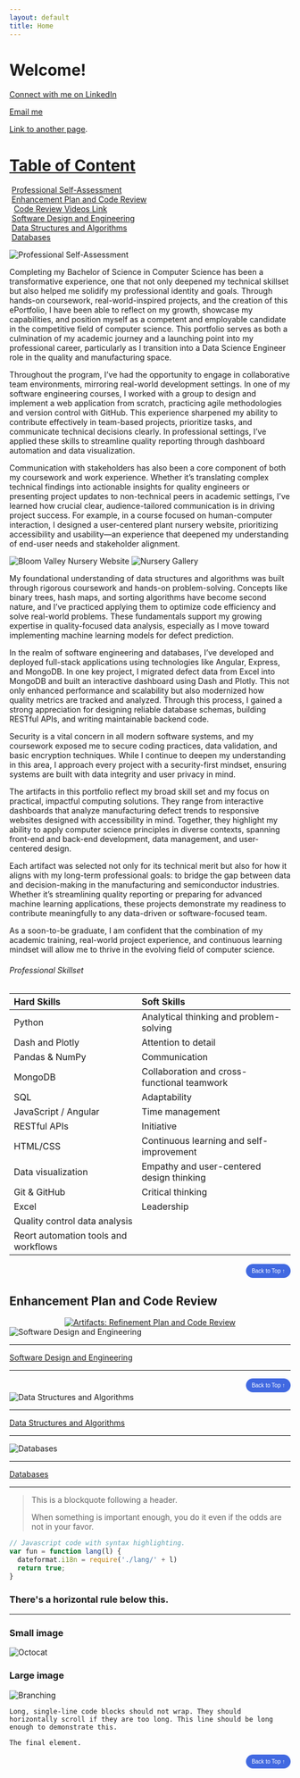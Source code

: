 ```yaml
---
layout: default
title: Home
---
```


# Welcome!

[Connect with me on LinkedIn](https://www.linkedin.com/in/reese-hinojosa-5a4636287/)

[Email me](reeselegacyprep@gmail.com)

[Link to another page](./another-page.html).

# <u>Table of Content</u>

&nbsp;[Professional Self-Assessment](#Professional-Self-Assessment "Professional Self-Assessment")<br/>
&nbsp;[Enhancement Plan and Code Review](#enhancement-plan-and-code-review)<br/>
&nbsp;&nbsp;[Code Review Videos Link](#code-review-videos-link)<br/>
&nbsp;[Software Design and Engineering](#Software-Design-and-Engineering "Software Design and Engineering")<br/>
&nbsp;[Data Structures and Algorithms](#Data-Structures-and-Algorithms "Data Structures and Algorithms")<br/>
&nbsp;[Databases](#Databases "Databases")<br/>

<img id="Professional-Self-Assessment" src="images/Professional-self-assessment.jpg" alt="Professional Self-Assessment" title="Professional Self-Assessment" />

Completing my Bachelor of Science in Computer Science has been a transformative experience, one that not only deepened my technical skillset but also helped me solidify my professional identity and goals. Through hands-on coursework, real-world-inspired projects, and the creation of this ePortfolio, I have been able to reflect on my growth, showcase my capabilities, and position myself as a competent and employable candidate in the competitive field of computer science. This portfolio serves as both a culmination of my academic journey and a launching point into my professional career, particularly as I transition into a Data Science Engineer role in the quality and manufacturing space.

Throughout the program, I’ve had the opportunity to engage in collaborative team environments, mirroring real-world development settings. In one of my software engineering courses, I worked with a group to design and implement a web application from scratch, practicing agile methodologies and version control with GitHub. This experience sharpened my ability to contribute effectively in team-based projects, prioritize tasks, and communicate technical decisions clearly. In professional settings, I’ve applied these skills to streamline quality reporting through dashboard automation and data visualization.

Communication with stakeholders has also been a core component of both my coursework and work experience. Whether it’s translating complex technical findings into actionable insights for quality engineers or presenting project updates to non-technical peers in academic settings, I’ve learned how crucial clear, audience-tailored communication is in driving project success. For example, in a course focused on human-computer interaction, I designed a user-centered plant nursery website, prioritizing accessibility and usability—an experience that deepened my understanding of end-user needs and stakeholder alignment.

<img id="Bloom Valley Nursery Website" src="images/Bloom Valley Nursery.png" alt="Bloom Valley Nursery Website" title="Bloom Valley Nursery Website" />

<img id="Nursery Gallery" src="images/Nursery Gallery.png" alt="Nursery Gallery" title="Nursery Gallery" />

My foundational understanding of data structures and algorithms was built through rigorous coursework and hands-on problem-solving. Concepts like binary trees, hash maps, and sorting algorithms have become second nature, and I’ve practiced applying them to optimize code efficiency and solve real-world problems. These fundamentals support my growing expertise in quality-focused data analysis, especially as I move toward implementing machine learning models for defect prediction.

In the realm of software engineering and databases, I’ve developed and deployed full-stack applications using technologies like Angular, Express, and MongoDB. In one key project, I migrated defect data from Excel into MongoDB and built an interactive dashboard using Dash and Plotly. This not only enhanced performance and scalability but also modernized how quality metrics are tracked and analyzed. Through this process, I gained a strong appreciation for designing reliable database schemas, building RESTful APIs, and writing maintainable backend code.

Security is a vital concern in all modern software systems, and my coursework exposed me to secure coding practices, data validation, and basic encryption techniques. While I continue to deepen my understanding in this area, I approach every project with a security-first mindset, ensuring systems are built with data integrity and user privacy in mind.

The artifacts in this portfolio reflect my broad skill set and my focus on practical, impactful computing solutions. They range from interactive dashboards that analyze manufacturing defect trends to responsive websites designed with accessibility in mind. Together, they highlight my ability to apply computer science principles in diverse contexts, spanning front-end and back-end development, data management, and user-centered design.

Each artifact was selected not only for its technical merit but also for how it aligns with my long-term professional goals: to bridge the gap between data and decision-making in the manufacturing and semiconductor industries. Whether it’s streamlining quality reporting or preparing for advanced machine learning applications, these projects demonstrate my readiness to contribute meaningfully to any data-driven or software-focused team.

As a soon-to-be graduate, I am confident that the combination of my academic training, real-world project experience, and continuous learning mindset will allow me to thrive in the evolving field of computer science.

###### Professional Skillset

| Hard Skills                         | Soft Skills                                 |
|:------------------------------------|:--------------------------------------------|
| Python                              | Analytical thinking and problem-solving     |
| Dash and Plotly                     | Attention to detail                         |
| Pandas & NumPy                      | Communication                               |
| MongoDB                             | Collaboration and cross-functional teamwork |
| SQL                                 | Adaptability                                |
| JavaScript / Angular                | Time management                             |
| RESTful APIs                        | Initiative                                  |
| HTML/CSS                            | Continuous learning and self-improvement    |
| Data visualization                  | Empathy and user-centered design thinking   |
| Git & GitHub                        | Critical thinking                           |
| Excel                               | Leadership                                  |
| Quality control data analysis       |                                             |
| Reort automation tools and workflows|                                             |

<div style="text-align: right;">
    <a href="#">
        <button style="font-size: 10px; font-weight: 500; background: #4169e1; color: #ffffff; border-radius: 50px; border-style: solid; border-color: #4169e1; padding: 5px 8px;">Back to Top &#8593;</button>
    </a>
</div>

## Enhancement Plan and Code Review

<div style="text-align: center;">
	<a href="CodeReview" title="Artifacts Code Review">
		<img src="https://img.shields.io/badge/Artifacts-Refinement_Plan and_Code_Review-yellowgreen.svg?style=for-the-badge&logo=codereview" alt="Artifacts: Refinement Plan and Code Review" />
	</a>
</div>

<img id="Software-Design-and-Engineering" src="images/software-engineering.png" alt="Software Design and Engineering" title="Software Design and Engineering" />

---

[Software Design and Engineering](./software-design-and-engineering.html)

---

<div style="text-align: right;">
    <a href="#">
        <button style="font-size: 10px; font-weight: 500; background: #4169e1; color: #ffffff; border-radius: 50px; border-style: solid; border-color: #4169e1; padding: 5px 8px;">Back to Top &#8593;</button>
    </a>
</div>

<img id="Data-Structures-and-Algorithms" src="images/ds-and-a.jpg" alt="Data Structures and Algorithms" title="Data Structures and Algorithms" />

---

[Data Structures and Algorithms](./data-structures-and-algorithms.html)

---

<img id="Databases" src="images/database.avif" alt="Databases" title="Databases" />

---

[Databases](./databases.html)

---

> This is a blockquote following a header.
>
> When something is important enough, you do it even if the odds are not in your favor.

```js
// Javascript code with syntax highlighting.
var fun = function lang(l) {
  dateformat.i18n = require('./lang/' + l)
  return true;
}
```

### There's a horizontal rule below this.

* * *

### Small image

![Octocat](https://github.githubassets.com/images/icons/emoji/octocat.png)

### Large image

![Branching](https://guides.github.com/activities/hello-world/branching.png)

```
Long, single-line code blocks should not wrap. They should horizontally scroll if they are too long. This line should be long enough to demonstrate this.
```

```
The final element.
```

<div style="text-align: right;">
    <a href="#">
        <button style="font-size: 10px; font-weight: 500; background: #4169e1; color: #ffffff; border-radius: 50px; border-style: solid; border-color: #4169e1; padding: 5px 8px;">Back to Top &#8593;</button>
    </a>
</div>
